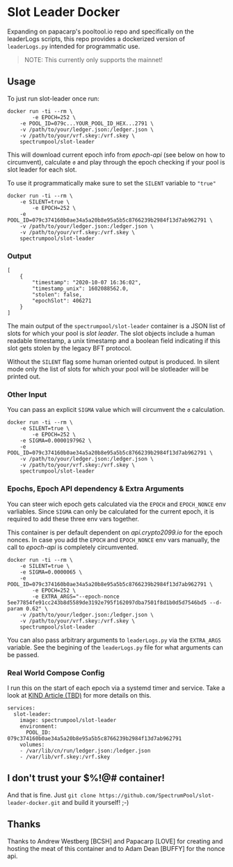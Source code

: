 # Slot Leader Docker

Expanding on papacarp's pooltool.io repo and specifically on the leaderLogs
scripts, this repo provides a dockerized version of `leaderLogs.py` intended
for programmatic use.

> NOTE: This currently only supports the mainnet!

## Usage

To just run slot-leader once run:
```
docker run -ti --rm \
        -e EPOCH=252 \
	-e POOL_ID=079c...YOUR_POOL_ID_HEX...2791 \
	-v /path/to/your/ledger.json:/ledger.json \
	-v /path/to/your/vrf.skey:/vrf.skey \
	spectrumpool/slot-leader
```
This will download current epoch info from _epoch-api_ (see below on how to 
circumvent), calculate `σ` and play through the epoch checking if your pool
is slot leader for each slot.

To use it programmatically make sure to set the `SILENT` variable to `"true"`
```
docker run -ti --rm \
	-e SILENT=true \
        -e EPOCH=252 \
	-e POOL_ID=079c374160b0ae34a5a20b8e95a5b5c8766239b2984f13d7ab962791 \
	-v /path/to/your/ledger.json:/ledger.json \
	-v /path/to/your/vrf.skey:/vrf.skey \
	spectrumpool/slot-leader
```

### Output

```
[
	{
		"timestamp": "2020-10-07 16:36:02", 
		"timestamp_unix": 1602088562.0, 
		"stolen": false, 
		"epochSlot": 406271
	}
]
```

The main output of the `spectrumpool/slot-leader` container is a JSON list
of slots for which your pool is _slot leader_. The slot objects include a
human readable timestamp, a unix timestamp and a boolean field indicating if
this slot gets stolen by the legacy BFT protocol.

Without the `SILENT` flag some human oriented output is produced. In silent
mode only the list of slots for which your pool will be slotleader will be 
printed out.

### Other Input

You can pass an explicit `SIGMA` value which will circumvent the `σ`
calculation.
```
docker run -ti --rm \
	-e SILENT=true \
        -e EPOCH=252 \
	-e SIGMA=0.0000197962 \
	-e POOL_ID=079c374160b0ae34a5a20b8e95a5b5c8766239b2984f13d7ab962791 \
	-v /path/to/your/ledger.json:/ledger.json \
	-v /path/to/your/vrf.skey:/vrf.skey \
	spectrumpool/slot-leader
```

### Epochs, Epoch API dependency & Extra Arguments

You can steer wich epoch gets calculated via the `EPOCH` and `EPOCH_NONCE` env
varliables. Since `SIGMA` can only be calculated for the current epoch, it is
required to add these three env vars together.

This container is per default dependent on _api.crypto2099.io_ for the
epoch nonces. In case you add the `EPOCH` and `EPOCH_NONCE` env vars manually,
the call to _epoch-api_ is completely circumvented.

```
docker run -ti --rm \
	-e SILENT=true \
	-e SIGMA=0.0000065 \
	-e POOL_ID=079c374160b0ae34a5a20b8e95a5b5c8766239b2984f13d7ab962791 \
        -e EPOCH=252 \
        -e EXTRA_ARGS="--epoch-nonce 5ee77854fe91cc243b8d5589de3192e795f162097dba7501f8d1b0d5d7546bd5 --d-param 0.62" \
	-v /path/to/your/ledger.json:/ledger.json \
	-v /path/to/your/vrf.skey:/vrf.skey \
	spectrumpool/slot-leader
```

You can also pass arbitrary arguments to `leaderLogs.py` via the `EXTRA_ARGS`
variable. See the begining of the `leaderLogs.py` file for what arguments can
be passed.

### Real World Compose Config

I run this on the start of each epoch via a systemd timer and service.
Take a look at [KIND Article (TBD)]() for more details on this.

```
services:
  slot-leader:
    image: spectrumpool/slot-leader
    environment:
      POOL_ID: 079c374160b0ae34a5a20b8e95a5b5c8766239b2984f13d7ab962791
    volumes:
    - /var/lib/cn/run/ledger.json:/ledger.json
    - /var/lib/vrf.skey:/vrf.skey
```

## I don't trust your $%!@# container!

And that is fine. Just 
`git clone https://github.com/SpectrumPool/slot-leader-docker.git`
and build it yourself! ;-)

## Thanks

Thanks to Andrew Westberg [BCSH] and Papacarp [LOVE] for creating and hosting
the meat of this container and to Adam Dean [BUFFY] for the nonce api.
